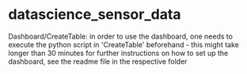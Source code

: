 # datascience_sensor_data


Dashboard/CreateTable:
in order to use the dashboard, one needs to execute the python script in 'CreateTable' beforehand - this might take longer than 30 minutes
for further instructions on how to set up the dashboard, see the readme file in the respective folder